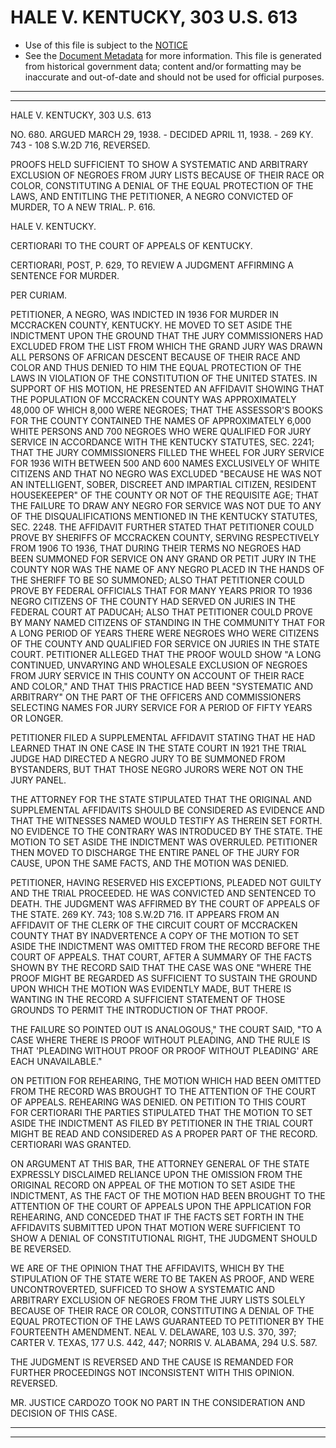 ---
---

# HALE V. KENTUCKY, 303 U.S. 613

* Use of this file is subject to the [NOTICE](https://github.com/publicdocs/notice/blob/master/NOTICE)
* See the [Document Metadata](../../../) for more information.
  This file is generated from historical government data; content and/or formatting may be inaccurate and out-of-date and should not be used for official purposes.

----------
----------

HALE V. KENTUCKY, 303 U.S. 613

NO. 680.  ARGUED MARCH 29, 1938.  - DECIDED APRIL 11, 1938.  - 269 KY. 743 -  108 S.W.2D 716, REVERSED.

PROOFS HELD SUFFICIENT TO SHOW A SYSTEMATIC AND ARBITRARY EXCLUSION OF NEGROES FROM JURY LISTS BECAUSE OF THEIR RACE OR COLOR, CONSTITUTING A DENIAL OF THE EQUAL PROTECTION OF THE LAWS, AND ENTITLING THE PETITIONER, A NEGRO CONVICTED OF MURDER, TO A NEW TRIAL.  P. 616.

HALE V. KENTUCKY.

CERTIORARI TO THE COURT OF APPEALS OF KENTUCKY.

CERTIORARI, POST, P. 629, TO REVIEW A JUDGMENT AFFIRMING A SENTENCE FOR MURDER.

PER CURIAM.

PETITIONER, A NEGRO, WAS INDICTED IN 1936 FOR MURDER IN MCCRACKEN COUNTY, KENTUCKY.  HE MOVED TO SET ASIDE THE INDICTMENT UPON THE GROUND THAT THE JURY COMMISSIONERS HAD EXCLUDED FROM THE LIST FROM WHICH THE GRAND JURY WAS DRAWN ALL PERSONS OF AFRICAN DESCENT BECAUSE OF THEIR RACE AND COLOR AND THUS DENIED TO HIM THE EQUAL PROTECTION OF THE LAWS IN VIOLATION OF THE CONSTITUTION OF THE UNITED STATES.  IN SUPPORT OF HIS MOTION, HE PRESENTED AN AFFIDAVIT SHOWING THAT THE POPULATION OF MCCRACKEN COUNTY WAS APPROXIMATELY 48,000 OF WHICH 8,000 WERE NEGROES; THAT THE ASSESSOR'S BOOKS FOR THE COUNTY CONTAINED THE NAMES OF APPROXIMATELY 6,000 WHITE PERSONS AND 700 NEGROES WHO WERE QUALIFIED FOR JURY SERVICE IN ACCORDANCE WITH THE KENTUCKY STATUTES, SEC. 2241; THAT THE JURY COMMISSIONERS FILLED THE WHEEL FOR JURY SERVICE FOR 1936 WITH BETWEEN 500 AND 600 NAMES EXCLUSIVELY OF WHITE CITIZENS AND THAT NO NEGRO WAS EXCLUDED "BECAUSE HE WAS NOT AN INTELLIGENT, SOBER, DISCREET AND IMPARTIAL CITIZEN, RESIDENT HOUSEKEEPER" OF THE COUNTY OR NOT OF THE REQUISITE AGE; THAT THE FAILURE TO DRAW ANY NEGRO FOR SERVICE WAS NOT DUE TO ANY OF THE DISQUALIFICATIONS MENTIONED IN THE KENTUCKY STATUTES, SEC. 2248.  THE AFFIDAVIT FURTHER STATED THAT PETITIONER COULD PROVE BY SHERIFFS OF MCCRACKEN COUNTY, SERVING RESPECTIVELY FROM 1906 TO 1936, THAT DURING THEIR TERMS NO NEGROES HAD BEEN SUMMONED FOR SERVICE ON ANY GRAND OR PETIT JURY IN THE COUNTY NOR WAS THE NAME OF ANY NEGRO PLACED IN THE HANDS OF THE SHERIFF TO BE SO SUMMONED; ALSO THAT PETITIONER COULD PROVE BY FEDERAL OFFICIALS THAT FOR MANY YEARS PRIOR TO 1936 NEGRO CITIZENS OF THE COUNTY HAD SERVED ON JURIES IN THE FEDERAL COURT AT PADUCAH; ALSO THAT PETITIONER COULD PROVE BY MANY NAMED CITIZENS OF STANDING IN THE COMMUNITY THAT FOR A LONG PERIOD OF YEARS THERE WERE NEGROES WHO WERE CITIZENS OF THE COUNTY AND QUALIFIED FOR SERVICE ON JURIES IN THE STATE COURT.  PETITIONER ALLEGED THAT THE PROOF WOULD SHOW "A LONG CONTINUED, UNVARYING AND WHOLESALE EXCLUSION OF NEGROES FROM JURY SERVICE IN THIS COUNTY ON ACCOUNT OF THEIR RACE AND COLOR," AND THAT THIS PRACTICE HAD BEEN "SYSTEMATIC AND ARBITRARY" ON THE PART OF THE OFFICERS AND COMMISSIONERS SELECTING NAMES FOR JURY SERVICE FOR A PERIOD OF FIFTY YEARS OR LONGER.

PETITIONER FILED A SUPPLEMENTAL AFFIDAVIT STATING THAT HE HAD LEARNED THAT IN ONE CASE IN THE STATE COURT IN 1921 THE TRIAL JUDGE HAD DIRECTED A NEGRO JURY TO BE SUMMONED FROM BYSTANDERS, BUT THAT THOSE NEGRO JURORS WERE NOT ON THE JURY PANEL.

THE ATTORNEY FOR THE STATE STIPULATED THAT THE ORIGINAL AND SUPPLEMENTAL AFFIDAVITS SHOULD BE CONSIDERED AS EVIDENCE AND THAT THE WITNESSES NAMED WOULD TESTIFY AS THEREIN SET FORTH.  NO EVIDENCE TO THE CONTRARY WAS INTRODUCED BY THE STATE.  THE MOTION TO SET ASIDE THE INDICTMENT WAS OVERRULED.  PETITIONER THEN MOVED TO DISCHARGE THE ENTIRE PANEL OF THE JURY FOR CAUSE, UPON THE SAME FACTS, AND THE MOTION WAS DENIED.

PETITIONER, HAVING RESERVED HIS EXCEPTIONS, PLEADED NOT GUILTY AND THE TRIAL PROCEEDED.  HE WAS CONVICTED AND SENTENCED TO DEATH.  THE JUDGMENT WAS AFFIRMED BY THE COURT OF APPEALS OF THE STATE.  269 KY. 743; 108 S.W.2D 716.  IT APPEARS FROM AN AFFIDAVIT OF THE CLERK OF THE CIRCUIT COURT OF MCCRACKEN COUNTY THAT BY INADVERTENCE A COPY OF THE MOTION TO SET ASIDE THE INDICTMENT WAS OMITTED FROM THE RECORD BEFORE THE COURT OF APPEALS.  THAT COURT, AFTER A SUMMARY OF THE FACTS SHOWN BY THE RECORD SAID THAT THE CASE WAS ONE "WHERE THE PROOF MIGHT BE REGARDED AS SUFFICIENT TO SUSTAIN THE GROUND UPON WHICH THE MOTION WAS EVIDENTLY MADE, BUT THERE IS WANTING IN THE RECORD A SUFFICIENT STATEMENT OF THOSE GROUNDS TO PERMIT THE INTRODUCTION OF THAT PROOF.

THE FAILURE SO POINTED OUT IS ANALOGOUS," THE COURT SAID, "TO A CASE WHERE THERE IS PROOF WITHOUT PLEADING, AND THE RULE IS THAT 'PLEADING WITHOUT PROOF OR PROOF WITHOUT PLEADING' ARE EACH UNAVAILABLE."

ON PETITION FOR REHEARING, THE MOTION WHICH HAD BEEN OMITTED FROM THE RECORD WAS BROUGHT TO THE ATTENTION OF THE COURT OF APPEALS.  REHEARING WAS DENIED.  ON PETITION TO THIS COURT FOR CERTIORARI THE PARTIES STIPULATED THAT THE MOTION TO SET ASIDE THE INDICTMENT AS FILED BY PETITIONER IN THE TRIAL COURT MIGHT BE READ AND CONSIDERED AS A PROPER PART OF THE RECORD.  CERTIORARI WAS GRANTED.

ON ARGUMENT AT THIS BAR, THE ATTORNEY GENERAL OF THE STATE EXPRESSLY DISCLAIMED RELIANCE UPON THE OMISSION FROM THE ORIGINAL RECORD ON APPEAL OF THE MOTION TO SET ASIDE THE INDICTMENT, AS THE FACT OF THE MOTION HAD BEEN BROUGHT TO THE ATTENTION OF THE COURT OF APPEALS UPON THE APPLICATION FOR REHEARING, AND CONCEDED THAT IF THE FACTS SET FORTH IN THE AFFIDAVITS SUBMITTED UPON THAT MOTION WERE SUFFICIENT TO SHOW A DENIAL OF CONSTITUTIONAL RIGHT, THE JUDGMENT SHOULD BE REVERSED.

WE ARE OF THE OPINION THAT THE AFFIDAVITS, WHICH BY THE STIPULATION OF THE STATE WERE TO BE TAKEN AS PROOF, AND WERE UNCONTROVERTED, SUFFICED TO SHOW A SYSTEMATIC AND ARBITRARY EXCLUSION OF NEGROES FROM THE JURY LISTS SOLELY BECAUSE OF THEIR RACE OR COLOR, CONSTITUTING A DENIAL OF THE EQUAL PROTECTION OF THE LAWS GUARANTEED TO PETITIONER BY THE FOURTEENTH AMENDMENT.  NEAL V. DELAWARE, 103 U.S. 370, 397; CARTER V. TEXAS, 177 U.S. 442, 447; NORRIS V. ALABAMA, 294 U.S. 587.

THE JUDGMENT IS REVERSED AND THE CAUSE IS REMANDED FOR FURTHER PROCEEDINGS NOT INCONSISTENT WITH THIS OPINION.  REVERSED.

MR. JUSTICE CARDOZO TOOK NO PART IN THE CONSIDERATION AND DECISION OF THIS CASE.


----------
----------


